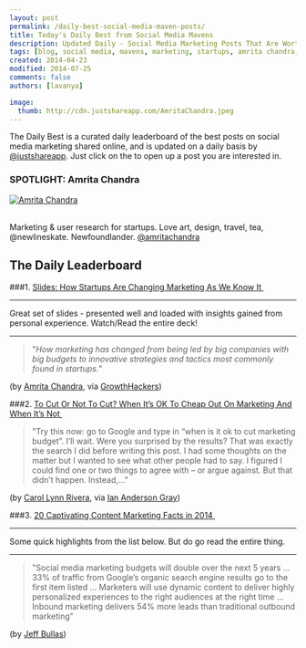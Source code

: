 ```yaml
---
layout: post
permalink: /daily-best-social-media-maven-posts/
title: Today's Daily Best from Social Media Mavens
description: Updated Daily - Social Media Marketing Posts That Are Worth Sharing
tags: [blog, social media, mavens, marketing, startups, amrita chandra, growthhackers, cut marketing budget ]
created: 2014-04-23
modified: 2014-07-25
comments: false
authors: [lavanya]

image:
  thumb: http://cdn.justshareapp.com/AmritaChandra.jpeg
---
```


The Daily Best is a curated daily leaderboard of the best posts on social media marketing shared online, and is updated on a daily basis by [@justshareapp](http://twitter.com/justshareapp). Just click on the <i class="icon-link"></i> to open up a post you are interested in.

<div class="article-author-main border-box">
    <h3>SPOTLIGHT: Amrita Chandra</h3>
    <a href="https://twitter.com/amritachandra"><img src="http://cdn.justshareapp.com/AmritaChandra.jpeg" class="bio-photo large" alt="Amrita Chandra"></a>
    <br><br>
<p>Marketing & user research for startups. Love art, design, travel, tea, @newlineskate. Newfoundlander. <a href="https://twitter.com/amritachandra">@amritachandra</a> </p>
</div>

## The Daily Leaderboard

###1. [Slides: How Startups Are Changing Marketing As We Know It&nbsp;<i class="icon-link"></i>](http://growthhackers.com/slides/how-startups-are-changing-marketing-as-we-know-it/)
***
Great set of slides - presented well and loaded with insights gained from personal experience. Watch/Read the entire deck!

***

>"*How marketing has changed from being led by big companies with big budgets to innovative strategies and tactics most commonly found in startups.*"

(by [Amrita Chandra](https://twitter.com/amritachandra), via [GrowthHackers](https://twitter.com/GrowthHackers_))


###2.  [To Cut Or Not To Cut? When It’s OK To Cheap Out On Marketing And When It’s Not&nbsp;<i class="icon-link"></i>](http://www.websearchsocial.com/to-cut-or-not-to-cut-when-its-ok-to-cheap-out-on-marketing-and-when-its-not/)
>"Try this now: go to Google and type in “when is it ok to cut marketing budget”. I’ll wait. 
Were you surprised by the results? 
That was exactly the search I did before writing this post. I had some thoughts on the matter but I wanted to see what other people had to say. I figured I could find one or two things to agree with – or argue against. 
But that didn’t happen. Instead,..."

(by [Carol Lynn Rivera](https://twitter.com/CarolLynnRivera), via [Ian Anderson Gray](https://twitter.com/iagdotme))


###3. [20 Captivating Content Marketing Facts in 2014&nbsp;<i class="icon-link"></i>](http://www.jeffbullas.com/2014/07/23/0-captivating-content-marketing-facts-in-2014/)
***
Some quick highlights from the list below. But do go read the entire thing. 

***

>"Social media marketing budgets will double over the next 5 years
...
33% of traffic from Google’s organic search engine results go to the first item listed 
...
Marketers will use dynamic content to deliver highly personalized experiences to the right audiences at the right time 
... 
Inbound marketing delivers 54% more leads than traditional outbound marketing"

(by [Jeff Bullas](https://twitter.com/jeffbullas))
